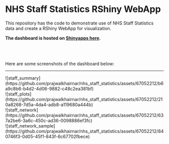 # NHS Staff Statistics RShiny WebApp

This repository has the code to demonstrate use of NHS Staff Statistics data and create a RShiny WebApp for visualization.

<b>The dashboard is hosted on <a href='https://prajwalkhairnar.shinyapps.io/nhs-workforce-statistics/'>Shinyapps here</a>. </b>


<br><br><br>
Here are some screenshots of the dashboard below:
<hr>
![staff_summary](https://github.com/prajwalkhairnar/nhs_staff_statistics/assets/67052212/b6a9c8b6-b4d2-4d06-9882-c48c2ea381bf)
<br>
![staff_plots](https://github.com/prajwalkhairnar/nhs_staff_statistics/assets/67052212/210a8268-7d5a-4da4-adb8-a119680a444b)
<br>
![staff_network](https://github.com/prajwalkhairnar/nhs_staff_statistics/assets/67052212/637a2be6-3a6c-450c-ad36-0098886ef3fc)
<br>
![staff_network_sample](https://github.com/prajwalkhairnar/nhs_staff_statistics/assets/67052212/840746f3-0d05-45f1-843f-6c67702fbece)
